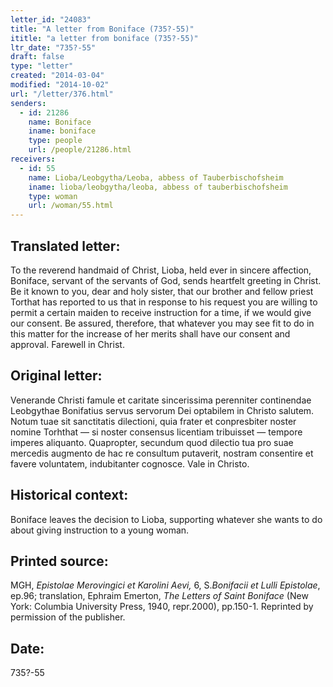 ```yaml
---
letter_id: "24083"
title: "A letter from Boniface (735?-55)"
ititle: "a letter from boniface (735?-55)"
ltr_date: "735?-55"
draft: false
type: "letter"
created: "2014-03-04"
modified: "2014-10-02"
url: "/letter/376.html"
senders:
  - id: 21286
    name: Boniface
    iname: boniface
    type: people
    url: /people/21286.html
receivers:
  - id: 55
    name: Lioba/Leobgytha/Leoba, abbess of Tauberbischofsheim
    iname: lioba/leobgytha/leoba, abbess of tauberbischofsheim
    type: woman
    url: /woman/55.html
---
```

<h2> Translated letter:</h2>To the reverend handmaid of Christ, Lioba, held ever in sincere affection, Boniface, servant of the servants of God, sends heartfelt greeting in Christ.
Be it known to you, dear and holy sister, that our brother and fellow priest Torthat has reported to us that in response to his request you are willing to permit a certain maiden to receive instruction for a time, if we would give our consent. Be assured, therefore, that whatever you may see fit to do in this matter for the increase of her merits shall have our consent and approval. Farewell in Christ.
<h2 class="mt-4"> Original letter:</h2>Venerande Christi famule et caritate sincerissima perenniter continendae Leobgythae Bonifatius servus servorum Dei optabilem in Christo salutem.
Notum tuae sit sanctitatis dilectioni, quia frater et conpresbiter noster nomine Torhthat — si noster consensus licentiam tribuisset — tempore imperes aliquanto.  Quapropter, secundum quod dilectio tua pro suae mercedis augmento de hac re consultum putaverit, nostram consentire et favere voluntatem, indubitanter cognosce.
Vale in Christo.
<h2 class="mt-4"> Historical context:</h2>Boniface leaves the decision to Lioba, supporting whatever she wants to do about giving instruction to a young woman.
<h2 class="mt-4"> Printed source:</h2><p>MGH, <em>Epistolae Merovingici et Karolini Aevi,</em> 6, S.<em>Bonifacii et Lulli Epistolae</em>, ep.96; translation, Ephraim Emerton, <em>The Letters of Saint Boniface</em> (New York: Columbia University Press, 1940, repr.2000), pp.150-1. Reprinted by permission of the publisher.</p><h2 class="mt-4"> Date:</h2>735?-55